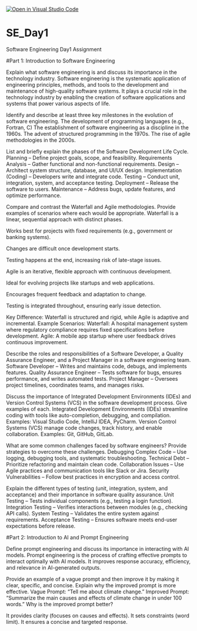 [![Open in Visual Studio Code](https://classroom.github.com/assets/open-in-vscode-2e0aaae1b6195c2367325f4f02e2d04e9abb55f0b24a779b69b11b9e10269abc.svg)](https://classroom.github.com/online_ide?assignment_repo_id=18377643&assignment_repo_type=AssignmentRepo)
# SE_Day1
Software Engineering Day1 Assignment

#Part 1: Introduction to Software Engineering

Explain what software engineering is and discuss its importance in the technology industry.
Software engineering is the systematic application of engineering principles, methods, and tools to the development and maintenance of high-quality software systems. It plays a crucial role in the technology industry by enabling the creation of software applications and systems that power various aspects of life.

Identify and describe at least three key milestones in the evolution of software engineering.
The development of programming languages (e.g., Fortran, C)
The establishment of software engineering as a discipline in the 1960s.
The advent of structured programming in the 1970s.
The rise of agile methodologies in the 2000s.


List and briefly explain the phases of the Software Development Life Cycle.
Planning – Define project goals, scope, and feasibility.
Requirements Analysis – Gather functional and non-functional requirements.
Design – Architect system structure, database, and UI/UX design.
Implementation (Coding) – Developers write and integrate code.
Testing – Conduct unit, integration, system, and acceptance testing.
Deployment – Release the software to users.
Maintenance – Address bugs, update features, and optimize performance.

Compare and contrast the Waterfall and Agile methodologies. Provide examples of scenarios where each would be appropriate.
Waterfall is a linear, sequential approach with distinct phases.

Works best for projects with fixed requirements (e.g., government or banking systems).

Changes are difficult once development starts.

Testing happens at the end, increasing risk of late-stage issues.

Agile is an iterative, flexible approach with continuous development.

Ideal for evolving projects like startups and web applications.

Encourages frequent feedback and adaptation to change.

Testing is integrated throughout, ensuring early issue detection.

Key Difference: Waterfall is structured and rigid, while Agile is adaptive and incremental.
Example Scenarios:
Waterfall: A hospital management system where regulatory compliance requires fixed specifications before development.
Agile: A mobile app startup where user feedback drives continuous improvement.

Describe the roles and responsibilities of a Software Developer, a Quality Assurance Engineer, and a Project Manager in a software engineering team.
Software Developer – Writes and maintains code, debugs, and implements features.
Quality Assurance Engineer – Tests software for bugs, ensures performance, and writes automated tests.
Project Manager – Oversees project timelines, coordinates teams, and manages risks.

Discuss the importance of Integrated Development Environments (IDEs) and Version Control Systems (VCS) in the software development process. Give examples of each.
Integrated Development Environments (IDEs) streamline coding with tools like auto-completion, debugging, and compilation.
Examples: Visual Studio Code, IntelliJ IDEA, PyCharm.
Version Control Systems (VCS) manage code changes, track history, and enable collaboration.
Examples: Git, GitHub, GitLab.

What are some common challenges faced by software engineers? Provide strategies to overcome these challenges.
Debugging Complex Code – Use logging, debugging tools, and systematic troubleshooting.
Technical Debt – Prioritize refactoring and maintain clean code.
Collaboration Issues – Use Agile practices and communication tools like Slack or Jira.
Security Vulnerabilities – Follow best practices in encryption and access control.

Explain the different types of testing (unit, integration, system, and acceptance) and their importance in software quality assurance.
Unit Testing – Tests individual components (e.g., testing a login function).
Integration Testing – Verifies interactions between modules (e.g., checking API calls).
System Testing – Validates the entire system against requirements.
Acceptance Testing – Ensures software meets end-user expectations before release.

#Part 2: Introduction to AI and Prompt Engineering


Define prompt engineering and discuss its importance in interacting with AI models.
Prompt engineering is the process of crafting effective prompts to interact optimally with AI models. It improves response accuracy, efficiency, and relevance in AI-generated outputs.

Provide an example of a vague prompt and then improve it by making it clear, specific, and concise. Explain why the improved prompt is more effective.
Vague Prompt: “Tell me about climate change.”
Improved Prompt: “Summarize the main causes and effects of climate change in under 100 words.”
Why is the improved prompt better?

It provides clarity (focuses on causes and effects).
It sets constraints (word limit).
It ensures a concise and targeted response.
